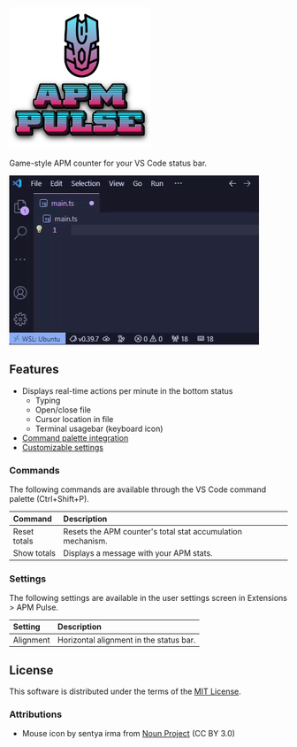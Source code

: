 <img src="docs/logo.png" width="256" height="256" alt="Logo" />

Game-style APM counter for your VS Code status bar.

![Example](docs/example.gif)

## Features

- Displays real-time actions per minute in the bottom status
  - Typing
  - Open/close file
  - Cursor location in file
  - Terminal usagebar (keyboard icon)
- [Command palette integration](#commands)
- [Customizable settings](#settings)

### Commands

The following commands are available through the VS Code command palette (Ctrl+Shift+P).

| Command      | Description                                                 |
| :----------- | :---------------------------------------------------------- |
| Reset totals | Resets the APM counter's total stat accumulation mechanism. |
| Show totals  | Displays a message with your APM stats.                     |

### Settings

The following settings are available in the user settings screen in Extensions > APM Pulse.

| Setting   | Description                             |
| :-------- | :-------------------------------------- |
| Alignment | Horizontal alignment in the status bar. |

## License

This software is distributed under the terms of the [MIT License](/LICENSE).

### Attributions

- Mouse icon by sentya irma from [Noun Project](https://thenounproject.com/browse/icons/term/mouse/) (CC BY 3.0)

